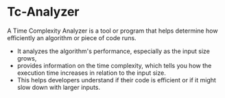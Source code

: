 # Tc-Analyzer

A Time Complexity Analyzer is a tool or program that helps determine how efficiently an algorithm or piece of code runs.
-  It analyzes the algorithm's performance, especially as the input size grows, 
- provides information on the time complexity, which tells you how the execution time increases in relation to the input size. 
- This helps developers understand if their code is efficient or if it might slow down with larger inputs.


